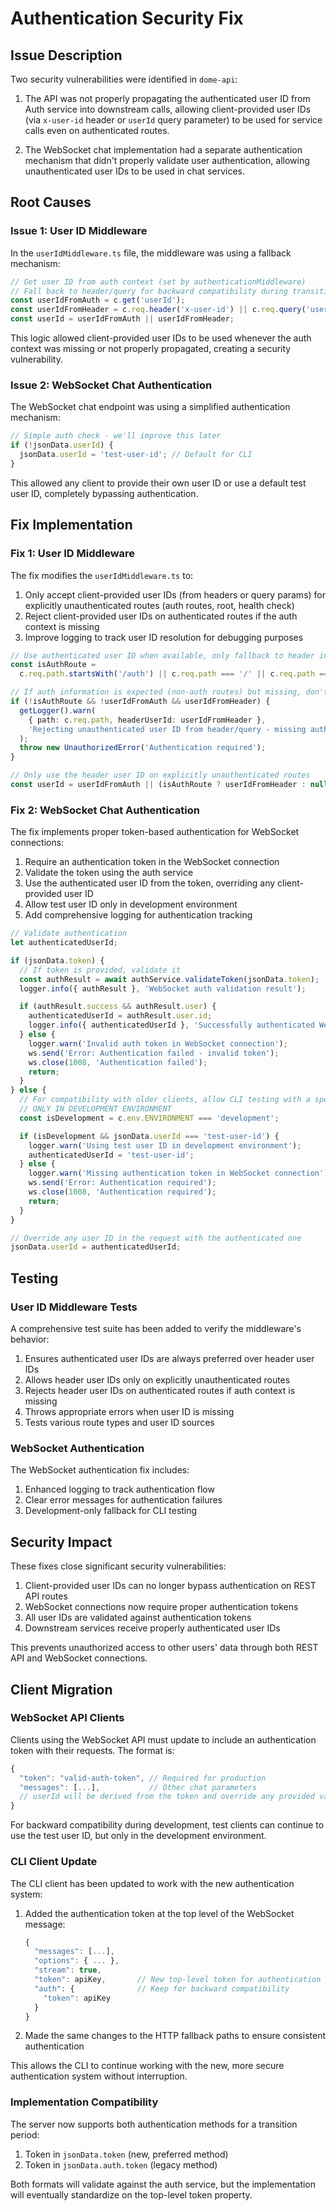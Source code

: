 # Authentication Security Fix

## Issue Description

Two security vulnerabilities were identified in `dome-api`:

1. The API was not properly propagating the authenticated user ID from Auth service into downstream calls, allowing client-provided user IDs (via `x-user-id` header or `userId` query parameter) to be used for service calls even on authenticated routes.

2. The WebSocket chat implementation had a separate authentication mechanism that didn't properly validate user authentication, allowing unauthenticated user IDs to be used in chat services.

## Root Causes

### Issue 1: User ID Middleware

In the `userIdMiddleware.ts` file, the middleware was using a fallback mechanism:

```typescript
// Get user ID from auth context (set by authenticationMiddleware)
// Fall back to header/query for backward compatibility during transition
const userIdFromAuth = c.get('userId');
const userIdFromHeader = c.req.header('x-user-id') || c.req.query('userId');
const userId = userIdFromAuth || userIdFromHeader;
```

This logic allowed client-provided user IDs to be used whenever the auth context was missing or not properly propagated, creating a security vulnerability.

### Issue 2: WebSocket Chat Authentication

The WebSocket chat endpoint was using a simplified authentication mechanism:

```typescript
// Simple auth check - we'll improve this later
if (!jsonData.userId) {
  jsonData.userId = 'test-user-id'; // Default for CLI
}
```

This allowed any client to provide their own user ID or use a default test user ID, completely bypassing authentication.

## Fix Implementation

### Fix 1: User ID Middleware

The fix modifies the `userIdMiddleware.ts` to:

1. Only accept client-provided user IDs (from headers or query params) for explicitly unauthenticated routes (auth routes, root, health check)
2. Reject client-provided user IDs on authenticated routes if the auth context is missing
3. Improve logging to track user ID resolution for debugging purposes

```typescript
// Use authenticated user ID when available, only fallback to header in unauthenticated routes
const isAuthRoute =
  c.req.path.startsWith('/auth') || c.req.path === '/' || c.req.path === '/health';

// If auth information is expected (non-auth routes) but missing, don't accept header/query params
if (!isAuthRoute && !userIdFromAuth && userIdFromHeader) {
  getLogger().warn(
    { path: c.req.path, headerUserId: userIdFromHeader },
    'Rejecting unauthenticated user ID from header/query - missing auth context',
  );
  throw new UnauthorizedError('Authentication required');
}

// Only use the header user ID on explicitly unauthenticated routes
const userId = userIdFromAuth || (isAuthRoute ? userIdFromHeader : null);
```

### Fix 2: WebSocket Chat Authentication

The fix implements proper token-based authentication for WebSocket connections:

1. Require an authentication token in the WebSocket connection
2. Validate the token using the auth service
3. Use the authenticated user ID from the token, overriding any client-provided user ID
4. Allow test user ID only in development environment
5. Add comprehensive logging for authentication tracking

```typescript
// Validate authentication
let authenticatedUserId;

if (jsonData.token) {
  // If token is provided, validate it
  const authResult = await authService.validateToken(jsonData.token);
  logger.info({ authResult }, 'WebSocket auth validation result');

  if (authResult.success && authResult.user) {
    authenticatedUserId = authResult.user.id;
    logger.info({ authenticatedUserId }, 'Successfully authenticated WebSocket connection');
  } else {
    logger.warn('Invalid auth token in WebSocket connection');
    ws.send('Error: Authentication failed - invalid token');
    ws.close(1008, 'Authentication failed');
    return;
  }
} else {
  // For compatibility with older clients, allow CLI testing with a specific user ID
  // ONLY IN DEVELOPMENT ENVIRONMENT
  const isDevelopment = c.env.ENVIRONMENT === 'development';

  if (isDevelopment && jsonData.userId === 'test-user-id') {
    logger.warn('Using test user ID in development environment');
    authenticatedUserId = 'test-user-id';
  } else {
    logger.warn('Missing authentication token in WebSocket connection');
    ws.send('Error: Authentication required');
    ws.close(1008, 'Authentication required');
    return;
  }
}

// Override any user ID in the request with the authenticated one
jsonData.userId = authenticatedUserId;
```

## Testing

### User ID Middleware Tests

A comprehensive test suite has been added to verify the middleware's behavior:

1. Ensures authenticated user IDs are always preferred over header user IDs
2. Allows header user IDs only on explicitly unauthenticated routes
3. Rejects header user IDs on authenticated routes if auth context is missing
4. Throws appropriate errors when user ID is missing
5. Tests various route types and user ID sources

### WebSocket Authentication

The WebSocket authentication fix includes:

1. Enhanced logging to track authentication flow
2. Clear error messages for authentication failures
3. Development-only fallback for CLI testing

## Security Impact

These fixes close significant security vulnerabilities:

1. Client-provided user IDs can no longer bypass authentication on REST API routes
2. WebSocket connections now require proper authentication tokens
3. All user IDs are validated against authentication tokens
4. Downstream services receive properly authenticated user IDs

This prevents unauthorized access to other users' data through both REST API and WebSocket connections.

## Client Migration

### WebSocket API Clients

Clients using the WebSocket API must update to include an authentication token with their requests. The format is:

```javascript
{
  "token": "valid-auth-token", // Required for production
  "messages": [...],           // Other chat parameters
  // userId will be derived from the token and override any provided value
}
```

For backward compatibility during development, test clients can continue to use the test user ID, but only in the development environment.

### CLI Client Update

The CLI client has been updated to work with the new authentication system:

1. Added the authentication token at the top level of the WebSocket message:

   ```javascript
   {
     "messages": [...],
     "options": { ... },
     "stream": true,
     "token": apiKey,       // New top-level token for authentication
     "auth": {              // Keep for backward compatibility
       "token": apiKey
     }
   }
   ```

2. Made the same changes to the HTTP fallback paths to ensure consistent authentication

This allows the CLI to continue working with the new, more secure authentication system without interruption.

### Implementation Compatibility

The server now supports both authentication methods for a transition period:

1. Token in `jsonData.token` (new, preferred method)
2. Token in `jsonData.auth.token` (legacy method)

Both formats will validate against the auth service, but the implementation will eventually standardize on the top-level token property.
